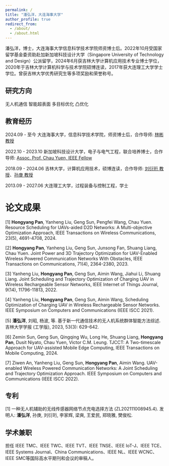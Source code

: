 ```yaml
---
permalink: /
title: "潘弘洋，大连海事大学"
author_profile: true
redirect_from: 
  - /about/
  - /about.html
---
```


潘弘洋，博士，大连海事大学信息科学技术学院师资博士后。2022年10月受国家留学基金委资助赴加新加坡科技设计大学（Singapore University of Technology and Design）公派留学，2024年6月获吉林大学计算机应用技术专业博士学位，2020年于吉林大学计算机科学与技术学院硕博连读，2017年获大连理工大学学士学位。曾获吉林大学优秀研究生等多项奖励和荣誉称号。

研究方向
------
无人机通信
智能超表面
多目标优化
凸优化


教育经历
------
2024.09 - 至今 大连海事大学，信息科学技术学院，师资博士后，合作导师: [林彬 教授](https://ist.dlmu.edu.cn/professor/linbin.html)

2022.10 - 2023.10 新加坡科技设计大学，电子与电气工程，联合培养博士，合作导师: [Assoc. Prof. Chau Yuen, IEEE Fellow](https://dr.ntu.edu.sg/cris/rp/rp02157/selectedPublications.html)

2018.09 - 2024.06 吉林大学，计算机应用技术，硕博连读，合作导师: [刘衍珩 教授](https://ccst.jlu.edu.cn/info/1200/17274.htm)、[孙庚 教授](https://sungeng207.github.io/)

2013.09 - 2027.06 大连理工大学，过程装备与控制工程，学士 

论文成果
======
[1] **Hongyang Pan**, Yanheng Liu, Geng Sun, Pengfei Wang, Chau Yuen. Resource Scheduling for UAVs-aided D2D Networks: A Multi-objective Optimization Approach, IEEE Transactions on Wireless Communications, 23(5), 4691-4708, 2024.

[2] **Hongyang Pan**, Yanheng Liu, Geng Sun, Junsong Fan, Shuang Liang, Chau Yuen. Joint Power and 3D Trajectory Optimization for UAV-Enabled Wireless Powered Communication Networks With Obstacles, IEEE Transactions on Communications, 71(4), 2364-2380, 2023.

[3] Yanheng Liu, **Hongyang Pan**, Geng Sun, Aimin Wang, Jiahui Li, Shuang Liang. Joint Scheduling and Trajectory Optimization of Charging UAV in Wireless Rechargeable Sensor Networks, IEEE Internet of Things Journal, 9(14), 11796-11813, 2022.

[4] Yanheng Liu, **Hongyang Pan**, Geng Sun, Aimin Wang, Scheduling Optimization of Charging UAV in Wireless Rechargeable Sensor Networks. IEEE Symposium on Computers and Communications (IEEE ISCC 2021).

[5] **潘弘洋**, 刘昭, 杨波, 等. 基于新一代通信技术的无人机系统群体智能方法综述. 吉林大学学报 (工学版), 2023, 53(3): 629-642.

[6] Zemin Sun, Geng Sun, Qingqing Wu, Long He, Shuang Liang, **Hongyang Pan**, Dusit Niyato, Chau Yuen, Victor C.M. Leung. TJCCT: A Two-timescale Approach for UAV-assisted Mobile Edge Computing, IEEE Transactions on Mobile Computing, 2024.

[7] Ziwen An, Yanheng Liu, Geng Sun, **Hongyang Pan**, Aimin Wang. UAV-enabled Wireless Powered Communication Networks: A Joint Scheduling and Trajectory Optimization Approach. IEEE Symposium on Computers and Communications (IEEE ISCC 2022).

专利
------
[1] 一种无人机辅助的无线传感器网络节点充电选择方法 (ZL202111008945.4). 发明人: **潘弘洋**, 孙庚, 刘衍珩, 李家辉, 梁爽, 王爱民, 郑晓雅, 樊俊松. 

学术兼职
------
担任 IEEE TMC、IEEE TWC、IEEE TVT、IEEE TNSE、IEEE IoT-J、IEEE TCE、IEEE Systems Journal、China Communications、IEEE NL、IEEE WCNC、IEEE SMC等国际高水平期刊和会议的审稿人。

